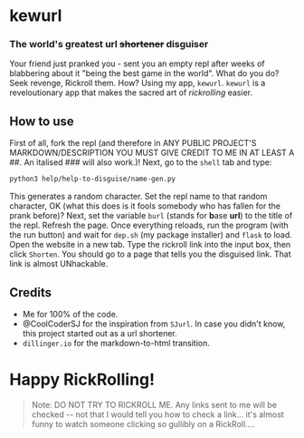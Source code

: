 # kewurl
### The world's greatest url ~~shortener~~ disguiser
Your friend just pranked you - sent you an empty repl after weeks of blabbering about it "being the best game in the world". What do you do? Seek revenge, Rickroll them. How? Using my app, `kewurl`. `kewurl` is a reveloutionary app that makes the sacred art of _rickrolling_ easier. 
## How to use
First of all, fork the repl (and therefore in ANY PUBLIC PROJECT'S MARKDOWN/DESCRIPTION YOU MUST GIVE CREDIT TO ME IN AT LEAST A ##. An italised ### will also work.)! Next, go to the `shell` tab and type:
```sh
python3 help/help-to-disguise/name-gen.py
```
This generates a random character. Set the repl name to that random character, OK (what this does is it fools somebody who has fallen for the prank before)? Next, set the variable `burl` (stands for **b**ase **url**) to the title of the repl. Refresh the page. Once everything reloads, run the program (with the run button) and wait for `dep.sh` (my package installer) and `flask` to load. Open the website in a new tab. Type the rickroll link into the input box, then click `Shorten`. You should go to a page that tells you the disguised link. That link is almost UNhackable. 

## Credits
- Me for 100% of the code.
- @CoolCoderSJ for the inspiration from `SJurl`. In case you didn't know, this project started out as a url shortener. 
- `dillinger.io` for the markdown-to-html transition.
# Happy RickRolling! 
> Note: DO NOT TRY TO RICKROLL ME. Any links sent to me will be checked -- not that I would tell you how to check a link... it's almost funny to watch someone clicking so gullibly on a RickRoll....